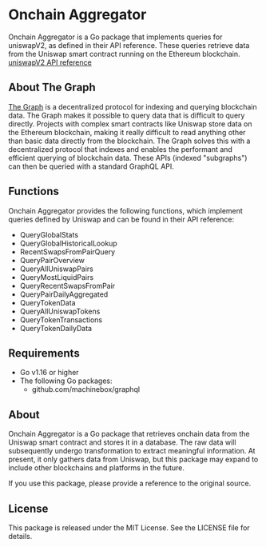 # Onchain Aggregator

Onchain Aggregator is a Go package that implements queries for uniswapV2, as defined in their API reference. These queries retrieve data from the Uniswap smart contract running on the Ethereum blockchain.
[uniswapV2 API reference](https://docs.uniswap.org/contracts/v2/reference/API/queries)
## About The Graph

[The Graph](https://thegraph.com/docs/en/about/) is a decentralized protocol for indexing and querying blockchain data. The Graph makes it possible to query data that is difficult to query directly. Projects with complex smart contracts like Uniswap store data on the Ethereum blockchain, making it really difficult to read anything other than basic data directly from the blockchain.
The Graph solves this with a decentralized protocol that indexes and enables the performant and efficient querying of blockchain data. These APIs (indexed "subgraphs") can then be queried with a standard GraphQL API.

## Functions

Onchain Aggregator provides the following functions, which implement queries defined by Uniswap and can be found in their API reference:

- QueryGlobalStats
- QueryGlobalHistoricalLookup
- RecentSwapsFromPairQuery
- QueryPairOverview
- QueryAllUniswapPairs
- QueryMostLiquidPairs
- QueryRecentSwapsFromPair
- QueryPairDailyAggregated
- QueryTokenData
- QueryAllUniswapTokens
- QueryTokenTransactions
- QueryTokenDailyData


## Requirements
- Go v1.16 or higher
- The following Go packages:
  - github.com/machinebox/graphql

## About

Onchain Aggregator is a Go package that retrieves onchain data from the Uniswap smart contract and stores it in a database. The raw data will subsequently undergo transformation to extract meaningful information. At present, it only gathers data from Uniswap, but this package may expand to include other blockchains and platforms in the future.

If you use this package, please provide a reference to the original source.

## License

This package is released under the MIT License. See the LICENSE file for details.